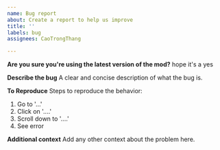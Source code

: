 ```yaml
---
name: Bug report
about: Create a report to help us improve
title: ''
labels: bug
assignees: CaoTrongThang

---
```


**Are you sure you're using the latest version of the mod?**
hope it's a yes

**Describe the bug**
A clear and concise description of what the bug is.

**To Reproduce**
Steps to reproduce the behavior:
1. Go to '...'
2. Click on '....'
3. Scroll down to '....'
4. See error

**Additional context**
Add any other context about the problem here.
